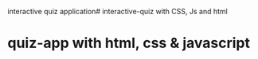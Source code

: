 interactive quiz application# interactive-quiz with CSS, Js and html
# quiz-app with html, css & javascript
